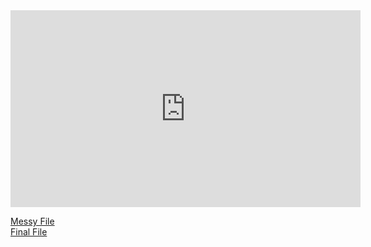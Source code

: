 <iframe width="560" height="315" src="https://www.youtube.com/embed/kufSR5YysbE" title="YouTube video player" frameborder="0" allow="accelerometer; autoplay; clipboard-write; encrypted-media; gyroscope; picture-in-picture" allowfullscreen></iframe>

[Messy File](html/MessyFinal.html)  
[Final File](html/Final.html)